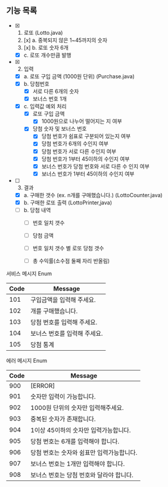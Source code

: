 ## 기능 목록

- [x] 1. 로또 (Lotto.java) 
  2. [x] a. 중복되지 않은 1~45까지의 숫자
  3. [x] b. 로또 숫자 6개
  
  - [x] c. 로또 개수만큼 발행
  
- [x] 2. 입력

  - [x] a. 로또 구입 금액 (1000원 단위) (Purchase.java)
  - [x] b. 당첨번호
    - [x] 서로 다른 6개의 숫자
    - [x] 보너스 번호 1개
  - [x] c. 입력값 예외 처리
    - [x] 로또 구입 금액
      - [x] 1000원으로 나누어 떨어지는 지 여부
    - [x] 당첨 숫자 및 보너스 번호
      - [x] 당첨 번호가 쉼표로 구분되어 있는지 여부
      - [x] 당첨 번호가 6개의 수인지 여부
      - [x] 당첨 번호가 서로 다른 수인지 여부
      - [x] 당첨 번호가 1부터 45이하의 수인지 여부
      - [x] 보너스 번호가 당첨 번호와 서로 다른 수 인지 여부
      - [x] 보너스 번호가 1부터 45이하의 수인지 여부

- [ ] 3. 결과

  - [x] a. 구매한 갯수 (ex. n개를 구매했습니다.) (LottoCounter.java)
  - [x] b. 구매한 로또 출력 (LottoPrinter,java)
  - [ ] b. 당첨 내역
    - [ ] 번호 일치 갯수
    - [ ] 당첨 금액
    - [ ] 번호 일치 갯수 별 로또 당첨 갯수
    - [ ] 총 수익률(소수점 둘째 자리 반올림)



서비스 메시지 Enum

| Code | Message                      |
| ---- | ---------------------------- |
| 101  | 구입금액을 입력해 주세요.    |
| 102  | 개를 구매했습니다.           |
| 103  | 당첨 번호를 입력해 주세요.   |
| 104  | 보너스 번호를 입력해 주세요. |
| 105  | 당첨 통계                    |

에러 메시지 Enum

| Code | Message                                   |
| ---- | ----------------------------------------- |
| 900  | [ERROR]                                   |
| 901  | 숫자만 입력이 가능합니다.                 |
| 902  | 1000원 단위의 숫자만 입력해주세요.        |
| 903  | 중복된 숫자가 존재합니다.                 |
| 904  | 1이상 45이하의 숫자만 입력가능합니다.     |
| 905  | 당첨 번호는 6개를 입력해야 합니다.        |
| 906  | 당첨 번호는 숫자와 쉼표만 입력가능합니다. |
| 907  | 보너스 번호는 1개만 입력해야 합니다.      |
| 908  | 보너스 번호는 당첨 번호와 달라야 합니다.  |

